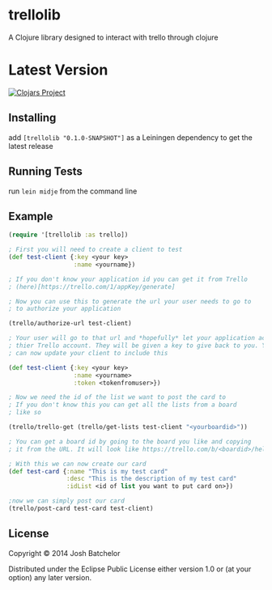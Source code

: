 # trellolib

A Clojure library designed to interact with trello through clojure

# Latest Version
[![Clojars Project](http://clojars.org/trellolib/latest-version.svg)](http://clojars.org/trellolib)

## Installing

add `[trellolib "0.1.0-SNAPSHOT"]` as a Leiningen dependency to get the latest release

## Running Tests

run `lein midje` from the command line

## Example
``` clojure
(require '[trellolib :as trello])

; First you will need to create a client to test
(def test-client {:key <your key>
                  :name <yourname})

; If you don't know your application id you can get it from Trello
; (here)[https://trello.com/1/appKey/generate]

; Now you can use this to generate the url your user needs to go to
; to authorize your application

(trello/authorize-url test-client)

; Your user will go to that url and *hopefully* let your application access
; thier Trello account. They will be given a key to give back to you. You
; can now update your client to include this

(def test-client {:key <your key>
                  :name <yourname>
                  :token <tokenfromuser>})

; Now we need the id of the list we want to post the card to
; If you don't know this you can get all the lists from a board
; like so

(trello/trello-get (trello/get-lists test-client "<yourboardid>"))

; You can get a board id by going to the board you like and copying
; it from the URL. It will look like https://trello.com/b/<boardid>/hello-world

; With this we can now create our card
(def test-card {:name "This is my test card"
                :desc "This is the description of my test card"
                :idList <id of list you want to put card on>})

;now we can simply post our card
(trello/post-card test-card test-client)
```


## License

Copyright © 2014 Josh Batchelor

Distributed under the Eclipse Public License either version 1.0 or (at
your option) any later version.
